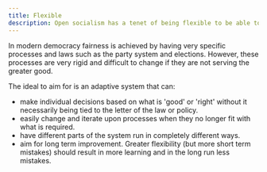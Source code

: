 ```yaml
---
title: Flexible
description: Open socialism has a tenet of being flexible to be able to operate in an ever changing and diverse world.
---
```


In modern democracy fairness is achieved by having very specific processes and laws such as the party system and elections. However, these processes are very rigid and difficult to change if they are not serving the greater good.

The ideal to aim for is an adaptive system that can:

* make individual decisions based on what is 'good' or 'right' without it necessarily being tied to the letter of the law or policy.
* easily change and iterate upon processes when they no longer fit with what is required.
* have different parts of the system run in completely different ways.
* aim for long term improvement. Greater flexibility (but more short term mistakes) should result in more learning and in the long run less mistakes.
